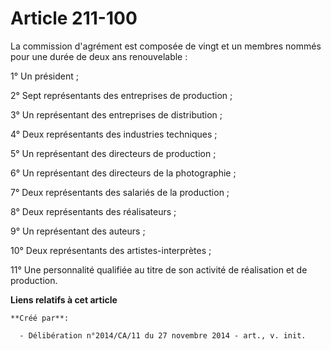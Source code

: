 # Article 211-100

La commission d'agrément est composée de vingt et un membres nommés pour une durée de deux ans renouvelable : 

1° Un président ; 

2° Sept représentants des entreprises de production ; 

3° Un représentant des entreprises de distribution ; 

4° Deux représentants des industries techniques ; 

5° Un représentant des directeurs de production ; 

6° Un représentant des directeurs de la photographie ; 

7° Deux représentants des salariés de la production ; 

8° Deux représentants des réalisateurs ; 

9° Un représentant des auteurs ; 

10° Deux représentants des artistes-interprètes ; 

11° Une personnalité qualifiée au titre de son activité de réalisation et de production.

**Liens relatifs à cet article**

	**Créé par**:

	  - Délibération n°2014/CA/11 du 27 novembre 2014 - art., v. init.

